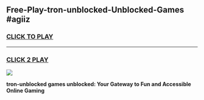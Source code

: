 
## Free-Play-tron-unblocked-Unblocked-Games #agiiz
<h3>
<a href="https://news.freeplayer.one?title=tron-unblocked&ref=8M">CLICK TO PLAY</a></h3>
<hr>

<h3>
<a href="https://news.freeplayer.one?title=tron-unblocked&ref=8M">CLICK 2 PLAY</a>
  
</h3>

<a href="https://news.freeplayer.one?title=tron-unblocked&ref=8M"><img src="https://clearcache.store/games.png"></a>


**tron-unblocked games unblocked: Your Gateway to Fun and Accessible Online Gaming**
